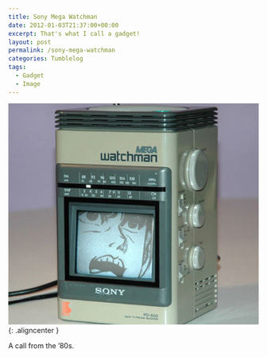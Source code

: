 ```yaml
---
title: Sony Mega Watchman
date: 2012-01-03T21:37:00+00:00
excerpt: That's what I call a gadget!
layout: post
permalink: /sony-mega-watchman
categories: Tumblelog
tags:
  - Gadget
  - Image
---
```

![Sony Mega Watchman](/images/2012/sony-mega-watchman.jpg){: .aligncenter }

A call from the ’80s.